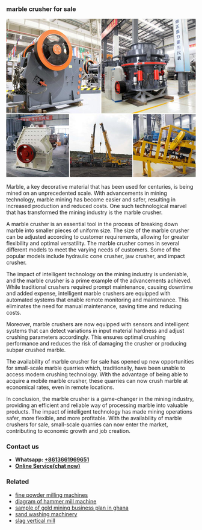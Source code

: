 <h3>marble crusher for sale</h3><img src='1708498041.jpg' alt=''><p>Marble, a key decorative material that has been used for centuries, is being mined on an unprecedented scale. With advancements in mining technology, marble mining has become easier and safer, resulting in increased production and reduced costs. One such technological marvel that has transformed the mining industry is the marble crusher.</p><p>A marble crusher is an essential tool in the process of breaking down marble into smaller pieces of uniform size. The size of the marble crusher can be adjusted according to customer requirements, allowing for greater flexibility and optimal versatility. The marble crusher comes in several different models to meet the varying needs of customers. Some of the popular models include hydraulic cone crusher, jaw crusher, and impact crusher.</p><p>The impact of intelligent technology on the mining industry is undeniable, and the marble crusher is a prime example of the advancements achieved. While traditional crushers required prompt maintenance, causing downtime and added expense, intelligent marble crushers are equipped with automated systems that enable remote monitoring and maintenance. This eliminates the need for manual maintenance, saving time and reducing costs.</p><p>Moreover, marble crushers are now equipped with sensors and intelligent systems that can detect variations in input material hardness and adjust crushing parameters accordingly. This ensures optimal crushing performance and reduces the risk of damaging the crusher or producing subpar crushed marble.</p><p>The availability of marble crusher for sale has opened up new opportunities for small-scale marble quarries which, traditionally, have been unable to access modern crushing technology. With the advantage of being able to acquire a mobile marble crusher, these quarries can now crush marble at economical rates, even in remote locations.</p><p>In conclusion, the marble crusher is a game-changer in the mining industry, providing an efficient and reliable way of processing marble into valuable products. The impact of intelligent technology has made mining operations safer, more flexible, and more profitable. With the availability of marble crushers for sale, small-scale quarries can now enter the market, contributing to economic growth and job creation.</p><h3>Contact us</h3><ul><li><strong>Whatsapp:&nbsp;<a href="https://wa.me/8613661969651">+8613661969651</a></strong></li><li><a href="https://swt.shibang-china.com/?git&amp;zhl&amp;marble crusher for sale"><strong>Online Service(chat now)</strong></a></li></ul><h3>Related</h3><ul><li><a href='fine powder milling machines.md'>fine powder milling machines</a></li><li><a href='diagram of hammer mill machine.md'>diagram of hammer mill machine</a></li><li><a href='sample of gold mining business plan in ghana.md'>sample of gold mining business plan in ghana</a></li><li><a href='sand washing machinery.md'>sand washing machinery</a></li><li><a href='slag vertical mill.md'>slag vertical mill</a></li></ul>